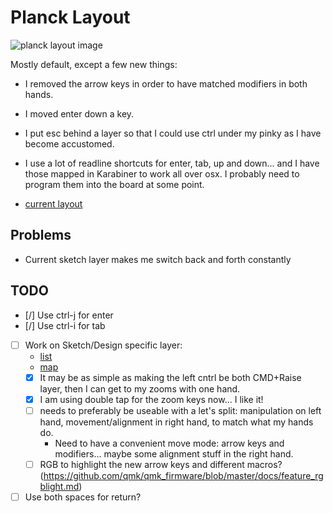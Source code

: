 # Planck Layout

![planck layout image](https://i.imgur.com/SjlKUR3.png)

Mostly default, except a few new things:
- I removed the arrow keys in order to have matched modifiers in both hands.
- I moved enter down a key.
- I put esc behind a layer so that I could use ctrl under my pinky as I have
  become accustomed.
- I use a lot of readline shortcuts for enter, tab, up and down... and I have
  those mapped in Karabiner to work all over osx. I probably need to program
  them into the board at some point.

- [current layout](http://www.keyboard-layout-editor.com/#/gists/1bcd477effdc9d202ee865b4e2a0b153)

## Problems

- Current sketch layer makes me switch back and forth constantly

## TODO

- [/] Use ctrl-j for enter
- [/] Use ctrl-i for tab
- [ ] Work on Sketch/Design specific layer:
    - [list](http://sketchshortcuts.com/)
    - [map](https://v1.designcode.io/sketch-keyboard)
    - [X] It may be as simple as making the left cntrl be both CMD+Raise layer, then I can get to my zooms with one hand.
    - [X] I am using double tap for the zoom keys now... I like it!
    - [ ] needs to preferably be useable with a let's split: manipulation on left hand, movement/alignment in right hand, to match what my hands do.
        - Need to have a convenient move mode: arrow keys and modifiers... maybe some alignment stuff in the right hand.
    - [ ] RGB to highlight the new arrow keys and different macros? (https://github.com/qmk/qmk_firmware/blob/master/docs/feature_rgblight.md)
- [ ] Use both spaces for return?
